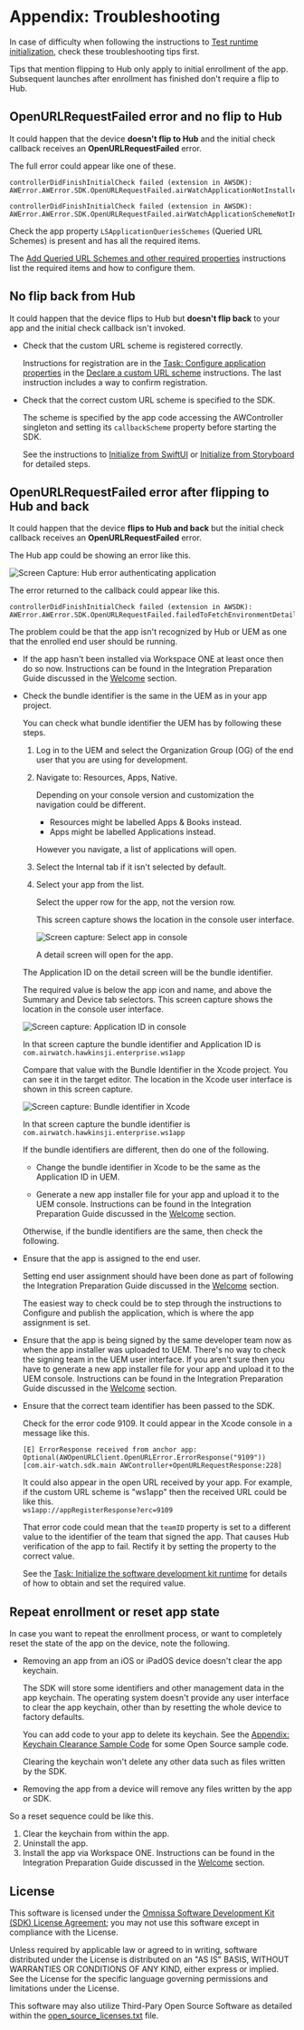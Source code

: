 # Appendix: Troubleshooting
In case of difficulty when following the instructions to
[Test runtime initialization](../04Task_Initialize-the-software-development-kit-runtime/10Test-runtime-Initialization/readme.md),
check these troubleshooting tips first.

Tips that mention flipping to Hub only apply to initial enrollment of the app.
Subsequent launches after enrollment has finished don't require a flip to Hub.

## OpenURLRequestFailed error and no flip to Hub
It could happen that the device **doesn't flip to Hub** and the initial check
callback receives an **OpenURLRequestFailed** error.

The full error could appear like one of these.

    controllerDidFinishInitialCheck failed (extension in AWSDK):
    AWError.AWError.SDK.OpenURLRequestFailed.airWatchApplicationNotInstalled.

    controllerDidFinishInitialCheck failed (extension in AWSDK):
    AWError.AWError.SDK.OpenURLRequestFailed.airWatchApplicationSchemeNotInAllowedLists.

Check the app property `LSApplicationQueriesSchemes` (Queried URL Schemes) is
present and has all the required items.

The [Add Queried URL Schemes and other required properties](../02Task_Configure-application-properties/02Add-Queried-URL-Schemes-and-other-required-properties/readme.md)
instructions list the required items and how to configure them.

## No flip back from Hub
It could happen that the device flips to Hub but **doesn't flip back** to your
app and the initial check callback isn't invoked.

-   Check that the custom URL scheme is registered correctly.

    Instructions for registration are in
    the [Task: Configure application properties](../02Task_Configure-application-properties/readme.md)
    in the [Declare a custom URL scheme](../02Task_Configure-application-properties/01Declare-a-custom-URL-scheme/readme.md)
    instructions. The last instruction includes a way to confirm
    registration.

-   Check that the correct custom URL scheme is specified to the SDK.

    The scheme is specified by the app code accessing the AWController singleton
    and setting its `callbackScheme` property before starting the SDK.

    See the instructions 
    to [Initialize from SwiftUI](../04Task_Initialize-the-software-development-kit-runtime/01Initialize-from-SwiftUI/readme.md)
    or [Initialize from Storyboard](../04Task_Initialize-the-software-development-kit-runtime/02Initialize-from-Storyboard/readme.md)
    for detailed steps.

## OpenURLRequestFailed error after flipping to Hub and back
It could happen that the device **flips to Hub and back** but the initial check
callback receives an **OpenURLRequestFailed** error.
    
The Hub app could be showing an error like this.

![**Screen Capture:** Hub error authenticating application](Screen_HubErrorAuthenticatingApplication.png)

The error returned to the callback could appear like this.

    controllerDidFinishInitialCheck failed (extension in AWSDK):
    AWError.AWError.SDK.OpenURLRequestFailed.failedToFetchEnvironmentDetailsFromAnchor.

The problem could be that the app isn't recognized by Hub or UEM as one that
the enrolled end user should be running.

-   If the app hasn't been installed via Workspace ONE at least once then do
    so now. Instructions can be found in the Integration Preparation Guide
    discussed in the [Welcome](../01Welcome/readme.md) section.

-   Check the bundle identifier is the same in the UEM as in your app project.

    You can check what bundle identifier the UEM has by following these steps.

    1.  Log in to the UEM and select the Organization Group (OG) of the end user
        that you are using for development.

    2.  Navigate to: Resources, Apps, Native.

        Depending on your console version and customization the navigation could be
        different.
        
        -   Resources might be labelled Apps & Books instead.
        -   Apps might be labelled Applications instead.

        However you navigate, a list of applications will open.

    3.  Select the Internal tab if it isn't selected by default.

    4.  Select your app from the list.

        Select the upper row for the app, not the version row.

        This screen capture shows the location in the console user interface.

        ![**Screen capture:** Select app in console](Screen_UEM-Select-App.png)

        A detail screen will open for the app.

    <p class="always-page-break" />

    The Application ID on the detail screen will be the bundle identifier.

    The required value is below the app icon and name, and above the Summary and
    Device tab selectors. This screen capture shows the location in the console
    user interface.

    ![**Screen capture:** Application ID in console](Screen_UEM-ApplicationID.png)

    In that screen capture the bundle identifier and Application ID is
    `com.airwatch.hawkinsji.enterprise.ws1app`

    Compare that value with the Bundle Identifier in the Xcode project. You can
    see it in the target editor. The location in the Xcode user interface is
    shown in this screen capture.

    ![**Screen capture:** Bundle identifier in Xcode](Screen_XcodeBundleIdentifier.png)

    In that screen capture the bundle identifier is
    `com.airwatch.hawkinsji.enterprise.ws1app`

    <p class="always-page-break" />

    If the bundle identifiers are different, then do one of the following.

    -   Change the bundle identifier in Xcode to be the same as the Application
        ID in UEM.
    
    -   Generate a new app installer file for your app and upload it to the UEM
        console. Instructions can be found in the Integration Preparation Guide
        discussed in the [Welcome](../01Welcome/readme.md) section.

    Otherwise, if the bundle identifiers are the same, then check the following.

-   Ensure that the app is assigned to the end user.

    Setting end user assignment should have been done as part of following the
    Integration Preparation Guide discussed in the
    [Welcome](../01Welcome/readme.md) section.

    The easiest way to check could be to step through the instructions to
    Configure and publish the application, which is where the app assignment is
    set.

-   Ensure that the app is being signed by the same developer team now as when
    the app installer was uploaded to UEM. There's no way to check the signing
    team in the UEM user interface. If you aren't sure then you have to generate
    a new app installer file for your app and upload it to the UEM console.
    Instructions can be found in the Integration Preparation Guide discussed in
    the [Welcome](../01Welcome/readme.md) section.

-   Ensure that the correct team identifier has been passed to the SDK.

    Check for the error code 9109. It could appear in the Xcode console in a
    message like this.

        [E] ErrorResponse received from anchor app:
        Optional(AWOpenURLClient.OpenURLError.ErrorResponse("9109"))
        [com.air-watch.sdk.main AWController+OpenURLRequestResponse:228]

    It could also appear in the open URL received by your app. For example, if
    the custom URL scheme is "ws1app" then the received URL could be like this.  
    `ws1app://appRegisterResponse?erc=9109`

    That error code could mean that the `teamID` property is set to a different
    value to the identifier of the team that signed the app. That causes Hub
    verification of the app to fail. Rectify it by setting the property to the
    correct value.

    See
    the [Task: Initialize the software development kit runtime](../04Task_Initialize-the-software-development-kit-runtime/readme.md)
    for details of how to obtain and set the required value.

## Repeat enrollment or reset app state
In case you want to repeat the enrollment process, or want to completely reset
the state of the app on the device, note the following.

-   Removing an app from an iOS or iPadOS device doesn't clear the app keychain.

    The SDK will store some identifiers and other management data in the app
    keychain. The operating system doesn't provide any user interface to clear
    the app keychain, other than by resetting the whole device to factory
    defaults.

    You can add code to your app to delete its keychain. See
    the [Appendix: Keychain Clearance Sample Code](../23Appendix_Keychain-Clearance-Sample-Code/readme.md)
    for some Open Source sample code.

    Clearing the keychain won't delete any other data such as files written by
    the SDK.

-   Removing the app from a device will remove any files written by the app or
    SDK.

So a reset sequence could be like this.

1.  Clear the keychain from within the app.
2.  Uninstall the app.
3.  Install the app via Workspace ONE. Instructions can be found in the
    Integration Preparation Guide discussed in the
    [Welcome](../01Welcome/readme.md) section.

## License

This software is licensed under the [Omnissa Software Development Kit (SDK) License Agreement](https://static.omnissa.com/sites/default/files/omnissa-sdk-agreement.pdf); you may not use this software except in compliance with the License.

Unless required by applicable law or agreed to in writing, software distributed under the License is distributed on an "AS IS" BASIS, WITHOUT WARRANTIES OR CONDITIONS OF ANY KIND, either express or implied. See the License for the specific language governing permissions and limitations under the License.

This software may also utilize Third-Pary Open Source Software as detailed within the [open_source_licenses.txt](open_source_licenses.txt) file.
